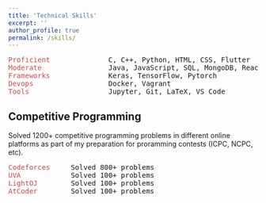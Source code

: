 ```yaml
---
title: 'Technical Skills'
excerpt: ''
author_profile: true
permalink: /skills/
---
```



<!-- ## <font color="#00cc66"> Technical Skills </font> -->

<pre>
<span style="color:rgb(201, 76, 76)">Proficient</span>              C, C++, Python, HTML, CSS, Flutter
<span style="color:rgb(201, 76, 76)">Moderate</span>                Java, JavaScript, SQL, MongoDB, React, Node.js
<span style="color:rgb(201, 76, 76)">Frameworks</span>              Keras, TensorFlow, Pytorch
<span style="color:rgb(201, 76, 76)">Devops</span>                  Docker, Vagrant
<span style="color:rgb(201, 76, 76)">Tools</span>                   Jupyter, Git, LaTeX, VS Code
</pre>

## Competitive Programming

Solved 1200+ competitive programming problems in different online platforms as part of my preparation for proramming contests (ICPC, NCPC, etc).

<pre>
<span style="color:rgb(201, 76, 76)">Codeforces</span>     Solved 800+ problems 
<span style="color:rgb(201, 76, 76)">UVA</span>            Solved 100+ problems 
<span style="color:rgb(201, 76, 76)">LightOJ</span>        Solved 100+ problems 
<span style="color:rgb(201, 76, 76)">AtCoder</span>        Solved 100+ problems
</pre>
